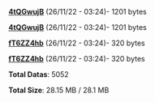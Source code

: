 [**4tQGwujB**](/data/4tQGwujB.txt) (26/11/22 - 03:24)- 1201 bytes

[**4tQGwujB**](/data/4tQGwujB.txt) (26/11/22 - 03:24)- 1201 bytes

[**fT6ZZ4hb**](/data/fT6ZZ4hb.txt) (26/11/22 - 03:24)- 320 bytes

[**fT6ZZ4hb**](/data/fT6ZZ4hb.txt) (26/11/22 - 03:24)- 320 bytes

**Total Datas**: 5052

**Total Size**: 28.15 MB / 28.1 MB